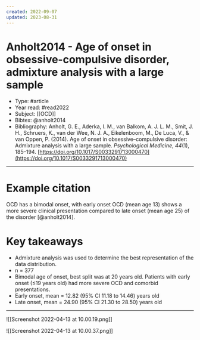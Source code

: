 ```yaml
---
created: 2022-09-07
updated: 2023-08-31
---
```

# Anholt2014 - Age of onset in obsessive-compulsive disorder, admixture analysis with a large sample

* Type: #article
* Year read: #read2022
* Subject: [[OCD]]
* Bibtex: @anholt2014
* Bibliography: Anholt, G. E., Aderka, I. M., van Balkom, A. J. L. M., Smit, J. H., Schruers, K., van der Wee, N. J. A., Eikelenboom, M., De Luca, V., & van Oppen, P. (2014). Age of onset in obsessive–compulsive disorder: Admixture analysis with a large sample. _Psychological Medicine_, _44_(1), 185–194. [https://doi.org/10.1017/S0033291713000470](https://doi.org/10.1017/S0033291713000470)
---
# Example citation

OCD has a bimodal onset, with early onset OCD (mean age 13) shows a more severe clinical presentation compared to late onset (mean age 25) of the disorder [@anholt2014].

# Key takeaways
* Admixture analysis was used to determine the best representation of the data distribution.
* n = 377
* Bimodal age of onset, best split was at 20 years old. Patients with early onset (≤19 years old) had more severe OCD and comorbid presentations.
* Early onset, mean = 12.82 (95% CI 11.18 to 14.46) years old
* Late onset, mean = 24.90 (95% CI 21.30 to 28.50) years old

---

![[Screenshot 2022-04-13 at 10.00.19.png]]

![[Screenshot 2022-04-13 at 10.00.37.png]]
